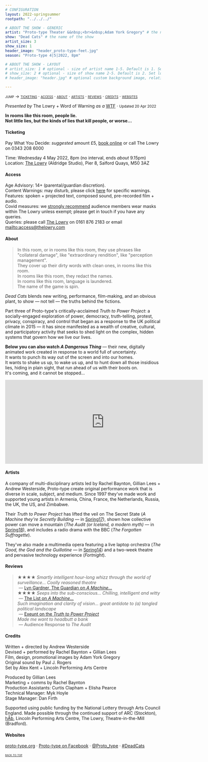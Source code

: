 ```yaml
---
# CONFIGURATION
layout: 2022-springsummer
rootpath: "../../../"

# ABOUT THE SHOW - GENERIC
artist: "Proto-type Theater &&nbsp;<br>&nbsp;Adam York Gregory" # the name of the artist or company
show: "Dead Cats" # the name of the show
artist_size: 3
show_size: 1
header_image: "header_proto-type-feet.jpg"    
season: "Proto-type 4|5|2022, 8pm"

# ABOUT THE SHOW - LAYOUT
# artist_size: 1 # optional - size of artist name 1-5. Default is 1. Set longer names to lower values
# show_size: 2 # optional - size of show name 2-5. Default is 2. Set longer names to lower values
# header_image: "header.jpg" # optional custom background image, relative to current page

---
```

<span style='font-variant: small-caps'>jump → [ticketing](/current/2022-springsummer/proto-type/#ticketing) · [access](/current/2022-springsummer/proto-type/#access) · [about](/current/2022-springsummer/proto-type/#about) · [artists](/current/2022-springsummer/proto-type/#artists) · [reviews](/current/2022-springsummer/proto-type/#reviews) · [credits](/current/2022-springsummer/proto-type/#credits) · [websites](/current/2022-springsummer/proto-type/#websites)</span>         
         
*Presented by* The Lowry + Word of Warning *as a* <a href="https://thelowry.com/wtf-wednesday" target="_blank">WTF</a> · <small>Updated 20 Apr 2022</small>           
         
**In rooms like this room, people lie.<br>Not little lies, but the kinds of lies that kill people, or worse…**         
         
#### Ticketing         
Pay What You Decide: *suggested* amount £5, <a href="https://tickets.thelowry.com/events/wtf%20wednesday-%20proto-type%20theater%20and%20adam%20york%20gregory%20-%20dead%20cats/2022-5-4_20.00/lowry%20studio?back=2&area=6711d356-240a-ea11-a9ce-815ca3ec47bd&type=ga#_ga=2.200770158.1964221739.1646391693-1481859948.1644317178" target="_blank">book online</a> or call The Lowry on 0343 208 6000        
                
Time: Wednesday 4 May 2022, 8pm (no interval, ends *about* 9.15pm)<br>Location: <a href="https://thelowry.com/visit-us" target="_blank">The Lowry</a> (Aldridge Studio), Pier 8, Salford Quays, M50 3AZ         
         
#### Access         
Age Advisory: 14+ (parental/guardian discretion).<br>Content Warnings: may disturb, please click [here](/warnings) for specific warnings.<br>Features: spoken + projected text, composed sound, pre-recorded film + audio.<br>Covid measures: we <a href="https://thelowry.com/coronavirus#our-covid-19-measures" target="_blank">strongly recommend</a> audience members wear masks within The Lowry unless exempt; please get in touch if you have any queries.<br>Queries: please call <a href="https://thelowry.com/visit-us/access" target="_blank">The Lowry</a> on 0161 876 2183 or email <mailto:access@thelowry.com>       
         
#### About         
>In this room, or in rooms like this room, they use phrases like "collateral damage", like "extraordinary rendition", like "perception management".<br>They cover up their dirty words with clean ones, in rooms like this room.<br>In rooms like this room, they redact the names.<br>In rooms like this room, language is laundered.<br>The name of the game is spin.        

*Dead Cats* blends new writing, performance, film-making, and an obvious plant, to show — not tell — the truths behind the fictions.        
          
Part three of Proto-type's critically-acclaimed *Truth to Power Project*: a socially-engaged exploration of power, democracy, truth-telling, protest, privacy, conspiracy, and control that began as a response to the UK political climate in 2015 — it has since manifested as a wealth of creative, cultural, and participatory activity that seeks to shed light on the complex, hidden systems that govern how we live our lives.        
            
**Below you can also watch *A Dangerous Thing*** — their new, digitally animated work created in response to a world full of uncertainty.<br>It wants to punch its way out of the screen and into our homes.<br>It wants to shake us up, to wake us up, and to hunt down all those insidious lies, hiding in plain sight, that run ahead of us with their boots on.<br>It's coming, and it cannot be stopped…        
         
<iframe title="vimeo-player" src="https://player.vimeo.com/video/668174681?h=d3dad76517" width="640" height="272" frameborder="0" allowfullscreen></iframe>         
         
#### Artists        
A company of multi-disciplinary artists led by Rachel Baynton, Gillian Lees + Andrew Westerside, Proto-type create original performance work that is diverse in scale, subject, and medium. Since 1997 they've made work and supported young artists in Armenia, China, France, the Netherlands, Russia, the UK, the US, and Zimbabwe.         
        
Their *Truth to Power Project* has lifted the veil on The Secret State (*A Machine they're Secretly Building* — in [Spring17](/archive/2017-spring/proto-type)), shown how collective power can move a mountain (*The Audit (or Iceland, a modern myth)* — in [Spring18](/archive/2018-springsummer/proto-type)), and includes a radio drama with the BBC (*The Forgotten Suffragette*).       
         
They've also made a multimedia opera featuring a live laptop orchestra (*The Good, the God and the Guillotine* — in [Spring14](/archive/2014-spring/prototype)) and a two-week theatre and pervasive technology experience (*Fortnight*).         
        
#### Reviews         
>★★★★ *Smartly intelligent hour-long whizz through the world of surveillance… Coolly reasoned theatre*<br>&nbsp;— <a href="https://theguardian.com/stage/2017/aug/27/a-machine-theyre-secretly-building-review-surveillance" target="_blank">Lyn Gardner, The Guardian on *A Machine…*</a><br>★★★★ *Seeps into the sub-conscious… Chilling, intelligent and witty*<br>&nbsp;— <a href="https://list.co.uk/article/90478-a-machine-theyre-secretly-building-the-kind-of-theatre-that-seeps-into-the-sub-conscious/" target="_blank">The List on *A Machine…*</a><br>*Such imagination and clarity of vision… great antidote to (a) tangled political landscape*<br>&nbsp;— <a href="http://exeuntmagazine.com" target="_blank">Exeunt on the *Truth to Power Project*</a><br>*Made me want to headbutt a bank*<br>&nbsp;— Audience Response to *The Audit*        
       
#### Credits          
Written + directed by Andrew Westerside<br>Devised + performed by Rachel Baynton + Gillian Lees<br>Film, design, promotional images by Adam York Gregory<br>Original sound by Paul J. Rogers<br>Set by Alex Kent + Lincoln Performing Arts Centre         
        
Produced by Gillian Lees<br>Marketing + comms by Rachel Baynton<br>Production Assistants: Curtis Clapham + Elisha Pearce<br>Technical Manager: Myk Hoyle<br>Stage Manager: Dan Firth        
       
Supported using public funding by the National Lottery through Arts Council England. Made possible through the continued support of ARC (Stockton), [hÅb](/hab), Lincoln Performing Arts Centre, The Lowry, Theatre-in-the-Mill (Bradford).        
         
#### Websites          
<a href="http://proto-type.org/projects/current/dead-cats" target="_blank">proto-type.org</a> · <a href="https://facebook.com/prototypetheater" target="_blank">Proto-type on Facebook</a> · <a href="https://twitter.com/Proto_type" target="_blank">@Proto_type</a> · <a href="https://twitter.com/hashtag/DeadCats" target="_blank">#DeadCats</a>         
        
<small><span style='font-variant: small-caps'>[back to top](/current/2022-springsummer/proto-type)</span></small>
